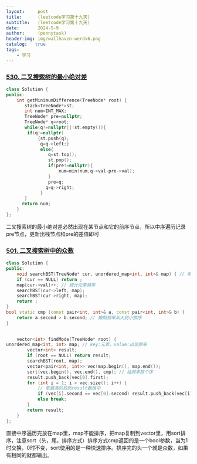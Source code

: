 ```yaml
---
layout:     post
title:      (leetcode学习第十九天)
subtitle:   (leetcode学习第十九天)
date:       2024-5-9
author:     (pennytask)
header-img: img/wallhaven-werdv6.png
catalog:   true
tags:
    - 学习
---
```

### [530. 二叉搜索树的最小绝对差](https://leetcode.cn/problems/minimum-absolute-difference-in-bst/)

```cc
class Solution {
public:
    int getMinimumDifference(TreeNode* root) {
       stack<TreeNode*>st;
       int num=INT_MAX;
       TreeNode* pre=nullptr;
       TreeNode* q=root;
       while(q!=nullptr||!st.empty()){
        if(q!=nullptr)
            {st.push(q);
             q=q->left;}
             else{
                q=st.top();
                st.pop();
                if(pre!=nullptr){
                    num=min(num,q->val-pre->val);
                }
                pre=q;
               q=q->right;
             }
       }
      return num;
    }
};
```

   二叉搜索树的最小绝对差必然出现在某节点和它的前序节点，所以中序遍历记录pre节点，更新出栈节点和pre的差值即可

### [501. 二叉搜索树中的众数](https://leetcode.cn/problems/find-mode-in-binary-search-tree/)

```c++
class Solution {
public:
    void searchBST(TreeNode* cur, unordered_map<int, int>& map) { // 前序遍历
    if (cur == NULL) return ;
    map[cur->val]++; // 统计元素频率
    searchBST(cur->left, map);
    searchBST(cur->right, map);
    return ;
}
bool static cmp (const pair<int, int>& a, const pair<int, int>& b) {
    return a.second > b.second; // 按照频率从大到小排序
}

    
    vector<int> findMode(TreeNode* root) {
unordered_map<int, int> map; // key:元素，value:出现频率
        vector<int> result;
        if (root == NULL) return result;
        searchBST(root, map);
        vector<pair<int, int>> vec(map.begin(), map.end());
        sort(vec.begin(), vec.end(), cmp); // 给频率排个序
        result.push_back(vec[0].first);
        for (int i = 1; i < vec.size(); i++) {
            // 取最高的放到result数组中
            if (vec[i].second == vec[0].second) result.push_back(vec[i].first);
            else break;
        }
        return result;
    }
};
```

  直接中序遍历完放在map里，map不能排序，把map复制到vector里，用sort排序，注意sort（头，尾，排序方式）排序方式cmp返回的是一个bool参数，当为1时交换，0时不变，sort使用的是一种快速排序。排序完的头一个就是众数，如果有相同的就都输出。
